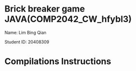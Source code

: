 # Brick breaker game JAVA(COMP2042_CW_hfybl3)
Name: Lim Bing Qian

Student ID: 20408309

# Compilations Instructions
